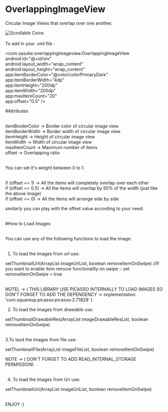 # OverlappingImageView

Circular Image Views that overlap over one another.

![Scrollable Coins](https://github.com/AshuTyagi16/OverlappingView/blob/master/video2gif_20180524_231352%5B1%5D.gif)
<br />
<br />
To add in your .xml file :

<com.sasuke.overlappingimageview.OverlappingImageView <br />
        android:id="@+id/oiv" <br /> 
        android:layout_width="wrap_content" <br />
        android:layout_height="wrap_content" <br />
        app:itemBorderColor="@color/colorPrimaryDark" <br />
        app:itemBorderWidth="4dp" <br />
        app:itemHeight="200dp" <br />
        app:itemWidth="200dp" <br />
        app:maxItemCount="20" <br />
        app:offset="0.5" /> <br />

#Attributes <br /> <br />

itemBorderColor -> Border color of circular image view <br />
itemBorderWidth -> Border width of circular image view <br />
itemHeight -> Height of circular image view <br />
itemWidth -> Width of circular image view <br />
maxItemCount -> Maximum number of items <br />
offset -> Overlapping ratio <br /> <br />

You can set it's weight between 0 to 1. <br /> <br />

if (offset == 1) -> All the items will completely overlap over each other <br />
if (offset == 0.5) -> All the items will overlap by 50% of the width (just like the above image) <br />
if (offset == 0) -> All the items will arrange side by side <br />

similarly you can play with the offset value according to your need. <br /> <br />

#How to Load Images <br /> <br />

You can use any of the following functions to load the image: <br /> <br />

1. To load the images from url use: <br />

setThumbnailUrl(ArrayList<String> imageUrlList, boolean removeItemOnSwipe) //If you want to enable item remove functionality on swipe :: set removeItemOnSwipe = true <br /> <br />

NOTEL -> ( THIS LIBRARY USE PICASSO INTERNALLY TO LOAD IMAGES SO DON'T FORGET TO ADD THE DEPENDENCY -> implementation 'com.squareup.picasso:picasso:2.71828' ) <br />

2. To load the images from drawable use:<br />

setThumbnailDrawableRes(ArrayList<Integer> imageDrawableResList, boolean removeItemOnSwipe) <br /> <br />

3.To laod the images from file use: <br />

setThumbnailFile(ArrayList<File> imageFileList, boolean removeItemOnSwipe) <br /> 

NOTE -> ( DON'T FORGET TO ADD READ_INTERNAL_STORAGE PERMISSION) <br /> <br />

4. To load the images from Uri use: <br />

setThumbnailUri(ArrayList<Uri> imageUriList, boolean removeItemOnSwipe) <br /><br />

ENJOY :)
